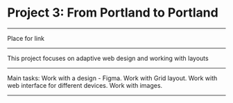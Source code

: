 # Project 3: From Portland to Portland
____
Place for link
____
 This project focuses on adaptive web design and working with layouts
____
Main tasks:
Work with a design - Figma.
Work with Grid layout.
Work with web interface for different devices.
Work with images.
____
